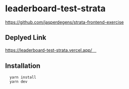 # leaderboard-test-strata
https://github.com/jasperdegens/strata-frontend-exercise

## Deplyed Link
https://leaderboard-test-strata.vercel.app/　

## Installation

```bash
  yarn install
  yarn dev
```
